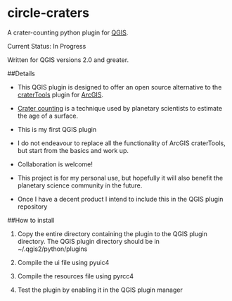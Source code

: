 circle-craters
==============

A crater-counting python plugin for [QGIS](http://www.qgis.org).

Current Status: In Progress

Written for QGIS versions 2.0 and greater.

##Details

* This QGIS plugin is designed to offer an open source alternative to the [craterTools](http://hrscview.fu-berlin.de/software.html) plugin for [ArcGIS](http://www.esri.com/software/arcgis).

* [Crater counting](http://en.wikipedia.org/wiki/Crater_counting) is a technique used by planetary scientists to estimate the age of a surface.

* This is my first QGIS plugin

* I do not endeavour to replace all the functionality of ArcGIS craterTools, but start from the basics and work up.

* Collaboration is welcome!

* This project is for my personal use, but hopefully it will also benefit the planetary science community in the future. 

* Once I have a decent product I intend to include this in the QGIS plugin repository

##How to install

1. Copy the entire directory containing the plugin to the QGIS plugin directory. The QGIS plugin directory should be in ~/.qgis2/python/plugins

2. Compile the ui file using pyuic4

3. Compile the resources file using pyrcc4

4. Test the plugin by enabling it in the QGIS plugin manager